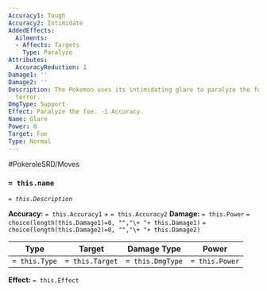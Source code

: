 ```yaml
---
Accuracy1: Tough
Accuracy2: Intimidate
AddedEffects:
  Ailments:
  - Affects: Targets
    Type: Paralyze
Attributes:
  AccuracyReduction: 1
Damage1: ''
Damage2: ''
Description: The Pokemon uses its intimidating glare to paralyze the foe with sheer
  terror.
DmgType: Support
Effect: Paralyze the foe. -1 Accuracy.
Name: Glare
Power: 0
Target: Foe
Type: Normal
---
```


#PokeroleSRD/Moves

### `= this.name` 
*`= this.Description`*

**Accuracy:** `= this.Accuracy1` + `= this.Accuracy2`
**Damage:** `= this.Power` `= choice(length(this.Damage1)=0, "","\+ "+ this.Damage1)` `= choice(length(this.Damage2)=0, "","\+ "+ this.Damage2)`

| Type          | Target          | Damage Type          | Power          |
| ------------- | --------------- | ---------------- | -------------- |
| `= this.Type` | `= this.Target` | `= this.DmgType` | `= this.Power` | 

**Effect:** `= this.Effect`